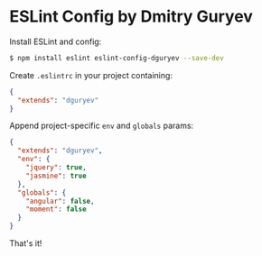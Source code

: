 # ESLint Config by Dmitry Guryev

Install ESLint and config:

```bash
$ npm install eslint eslint-config-dguryev --save-dev
```

Create `.eslintrc` in your project containing:

```json
{
  "extends": "dguryev"
}
```

Append project-specific `env` and `globals` params:

```json
{
  "extends": "dguryev",
  "env": {
    "jquery": true,
    "jasmine": true
  },
  "globals": {
    "angular": false,
    "moment": false
  }
}
```

That's it!
